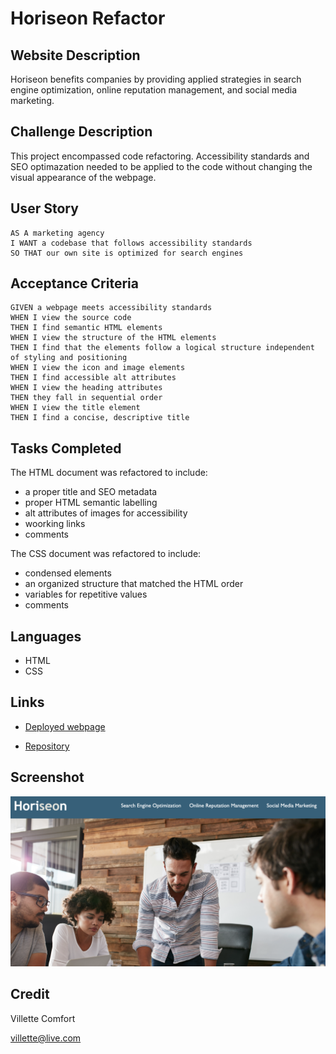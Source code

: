 # Horiseon Refactor

## Website Description

Horiseon benefits companies by providing applied strategies in search engine optimization, online reputation management, and social media marketing.

## Challenge Description

This project encompassed code refactoring. Accessibility standards and SEO optimazation needed to be applied to the code without changing the visual appearance of the webpage.

## User Story

```
AS A marketing agency
I WANT a codebase that follows accessibility standards
SO THAT our own site is optimized for search engines
```

## Acceptance Criteria 

```
GIVEN a webpage meets accessibility standards
WHEN I view the source code
THEN I find semantic HTML elements
WHEN I view the structure of the HTML elements
THEN I find that the elements follow a logical structure independent of styling and positioning
WHEN I view the icon and image elements
THEN I find accessible alt attributes
WHEN I view the heading attributes
THEN they fall in sequential order
WHEN I view the title element
THEN I find a concise, descriptive title
```

## Tasks Completed
The HTML document was refactored to include:
* a proper title and SEO metadata
* proper HTML semantic labelling
* alt attributes of images for accessibility
* woorking links
* comments

The CSS document was refactored to include:
* condensed elements
* an organized structure that matched the HTML order
* variables for repetitive values
* comments

## Languages
- HTML
- CSS

## Links
* [Deployed webpage](https://villettec.github.io/M1C-Horiseon_Refactor/)

* [Repository](https://github.com/villettec/M1C-Horiseon_Refactor)

## Screenshot
![image](./assets/images/readme-screenshot.png)

## Credit
Villette Comfort

villette@live.com

